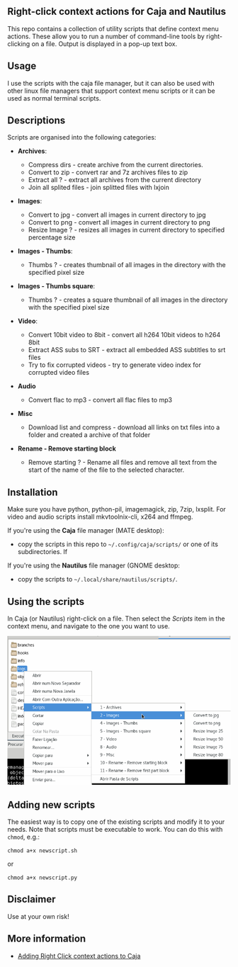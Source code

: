 ## Right-click context actions for Caja and Nautilus

This repo contains a collection of utility scripts that define context menu actions. These allow you to run a number of command-line tools by right-clicking on a file. Output is displayed in a pop-up text box. 

## Usage

I use the scripts with the caja file manager, but it can also be used with other linux file managers that support context menu scripts or it can be used as normal terminal scripts.

## Descriptions

Scripts are organised into the following categories:

* **Archives**:
    * Compress dirs - create archive from the current directories.
    * Convert to zip - convert rar and 7z archives files to zip
    * Extract all ? - extract all archives from the current directory
    * Join all splited files - join splitted files with lxjoin

* **Images**:
    * Convert to jpg - convert all images in current directory to jpg
    * Convert to png - convert all images in current directory to png
    * Resize Image ? - resizes all images in current directory to specified percentage size

* **Images - Thumbs**: 
	* Thumbs ? - creates thumbnail of all images in the directory with the specified pixel size

* **Images - Thumbs square**: 
	* Thumbs ? - creates a square thumbnail of all images in the directory with the specified pixel size

* **Video**:
    * Convert 10bit video to 8bit - convert all h264 10bit videos to h264 8bit
    * Extract ASS subs to SRT - extract all embedded ASS subtitles to srt files
    * Try to fix corrupted videos - try to generate video index for corrupted video files
* **Audio**
	* Convert flac to mp3 - convert all flac files to mp3
* **Misc**
	* Download list and compress - download all links on txt files into a folder and created a archive of that folder

* **Rename - Remove starting block**
	* Remove starting ? - Rename all files and remove all text from the start of the name of the file to the selected character.


## Installation

Make sure you have python, python-pil, imagemagick, zip, 7zip, lxsplit. For video and audio scripts install mkvtoolnix-cli, x264 and ffmpeg.

If you're using the **Caja** file manager (MATE desktop):
* copy the scripts in this repo to `~/.config/caja/scripts/` or one of its subdirectories. If 

If you're using the **Nautilus** file manager (GNOME desktop:
* copy the scripts to `~/.local/share/nautilus/scripts/`.


## Using the scripts

In Caja (or Nautilus) right-click on a file. Then select the *Scripts* item in the context menu, and navigate to the one you want to use.

![](./screenshot.png)

## Adding new scripts

The easiest way is to copy one of the existing scripts and modify it to your needs. Note that scripts must be executable to work. You can do this with `chmod`, e.g.:

    chmod a+x newscript.sh
or

    chmod a+x newscript.py

## Disclaimer

Use at your own risk!

## More information

* [Adding Right Click context actions to Caja](http://www.ethanjoachimeldridge.info/tech-blog/caja-exifstrip-context-action)
 
